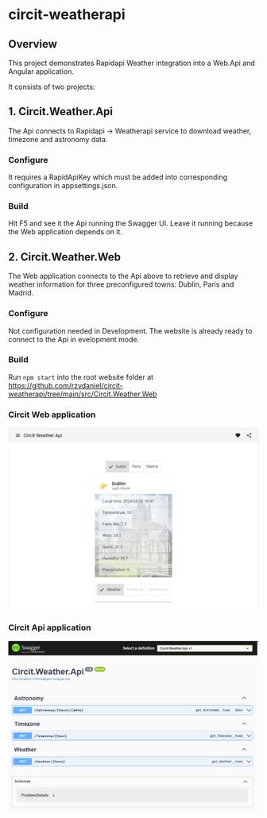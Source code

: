 # circit-weatherapi

## Overview

This project demonstrates Rapidapi Weather integration into a Web.Api and Angular application.

It consists of two projects:

## 1. Circit.Weather.Api
The Api connects to Rapidapi -> Weatherapi service to download weather, timezone and astronomy data. 

### Configure
It requires a RapidApiKey which must be added into corresponding configuration in appsettings.json.

### Build
Hit F5 and see it the Api running the Swagger UI. Leave it running because the Web application depends on it.

## 2. Circit.Weather.Web

The Web application connects to the Api above to retrieve and display weather information for three preconfigured towns: Dublin, Paris and Madrid.

### Configure
Not configuration needed in Development. The website is already ready to connect to the Api in evelopment mode.

### Build
Run ``npm start`` into the root website folder at https://github.com/rzvdaniel/circit-weatherapi/tree/main/src/Circit.Weather.Web

### Circit Web application

![Screenshot 01](resources/Screenshot-2024-03-15-141627.png?raw=true "Weather Web")

### Circit Api application
![Screenshot 01](resources/Screenshot-2024-03-15-174204.png?raw=true "Weather Api")
